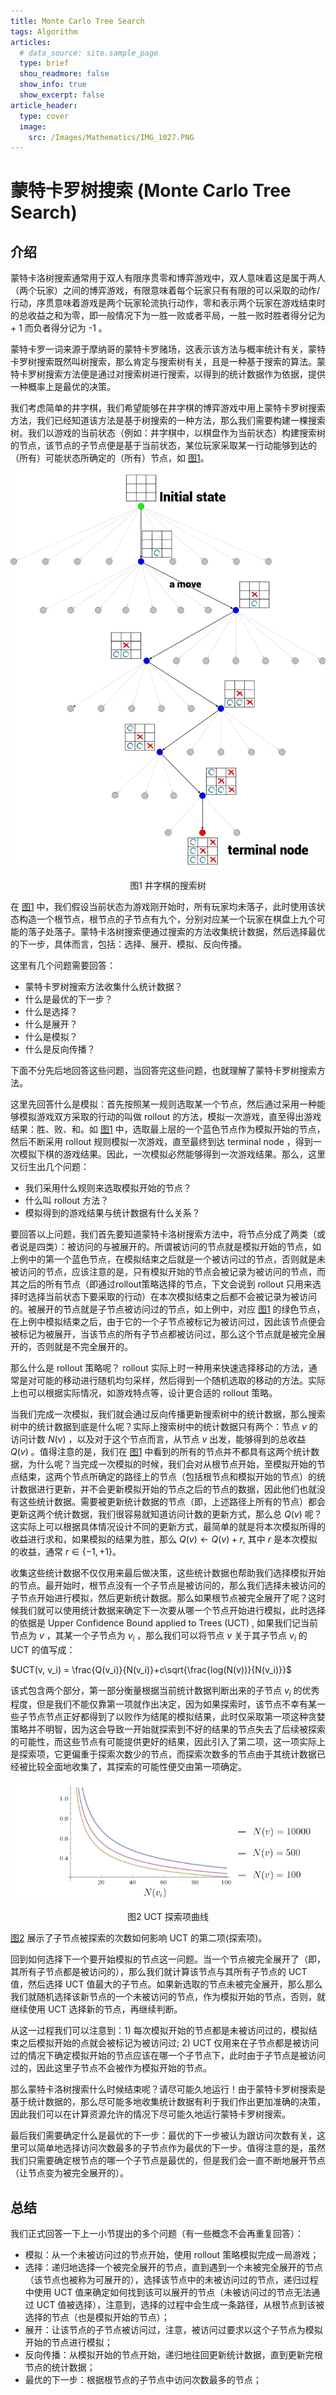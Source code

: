 ```yaml
---
title: Monte Carlo Tree Search
tags: Algorithm
articles:
  # data_source: site.sample_page
  type: brief
  shou_readmore: false
  show_info: true
  show_excerpt: false
article_header:
  type: cover
  image:
    src: /Images/Mathematics/IMG_1027.PNG
---
```

<!--more-->

# 蒙特卡罗树搜索 (Monte Carlo Tree Search)

## 介绍

蒙特卡洛树搜索通常用于双人有限序贯零和博弈游戏中，双人意味着这是属于两人（两个玩家）之间的博弈游戏，有限意味着每个玩家只有有限的可以采取的动作/行动，序贯意味着游戏是两个玩家轮流执行动作，零和表示两个玩家在游戏结束时的总收益之和为零，即一般情况下为一胜一败或者平局，一胜一败时胜者得分记为 + 1 而负者得分记为 -1 。

蒙特卡罗一词来源于摩纳哥的蒙特卡罗赌场，这表示该方法与概率统计有关，蒙特卡罗树搜索既然叫树搜索，那么肯定与搜索树有关，且是一种基于搜索的算法。蒙特卡罗树搜索方法便是通过对搜索树进行搜索，以得到的统计数据作为依据，提供一种概率上是最优的决策。

我们考虑简单的井字棋，我们希望能够在井字棋的博弈游戏中用上蒙特卡罗树搜索方法，我们已经知道该方法是基于树搜索的一种方法，那么我们需要构建一棵搜索树。我们以游戏的当前状态（例如：井字棋中，以棋盘作为当前状态）构建搜索树的节点，该节点的子节点便是基于当前状态，某位玩家采取某一行动能够到达的（所有）可能状态所确定的（所有）节点，如 [图1](#TicTacToeGameTree)。

![TicTacToeGameTree](../../Images/Algorithm/MonteCarloTreeSearch/TicTacToeGameTree.png)

<center><a name="TicTacToeGameTree"></a> 图1 井字棋的搜索树</center>

在 [图1](#TicTacToeGameTree) 中，我们假设当前状态为游戏刚开始时，所有玩家均未落子，此时使用该状态构造一个根节点，根节点的子节点有九个，分别对应某一个玩家在棋盘上九个可能的落子处落子。蒙特卡洛树搜索便通过搜索的方法收集统计数据，然后选择最优的下一步，具体而言，包括：选择、展开、模拟、反向传播。

这里有几个问题需要回答：
- 蒙特卡罗树搜索方法收集什么统计数据？
- 什么是最优的下一步？
- 什么是选择？
- 什么是展开？
- 什么是模拟？
- 什么是反向传播？

下面不分先后地回答这些问题，当回答完这些问题，也就理解了蒙特卡罗树搜索方法。

这里先回答什么是模拟：首先按照某一规则选取某一个节点，然后通过采用一种能够模拟游戏双方采取的行动的叫做 rollout 的方法，模拟一次游戏，直至得出游戏结果：胜、败、和。如 [图1](#TicTacToeGameTree) 中，选取最上层的一个蓝色节点作为模拟开始的节点，然后不断采用 rollout 规则模拟一次游戏，直至最终到达 terminal node ，得到一次模拟下棋的游戏结果。因此，一次模拟必然能够得到一次游戏结果。那么，这里又衍生出几个问题：
- 我们采用什么规则来选取模拟开始的节点？
- 什么叫 rollout 方法？
- 模拟得到的游戏结果与统计数据有什么关系？

要回答以上问题，我们首先要知道蒙特卡洛树搜索方法中，将节点分成了两类（或者说是四类）：被访问的与被展开的。所谓被访问的节点就是模拟开始的节点，如上例中的第一个蓝色节点，在模拟结束之后就是一个被访问过的节点，否则就是未被访问的节点，应该注意的是，只有模拟开始的节点会被记录为被访问的节点，而其之后的所有节点（即通过rollout策略选择的节点，下文会说到 rollout 只用来选择时选择当前状态下要采取的行动）在本次模拟结束之后都不会被记录为被访问的。被展开的节点就是子节点被访问过的节点，如上例中，对应 [图1](#TicTacToeGameTree) 的绿色节点，在上例中模拟结束之后，由于它的一个子节点被标记为被访问过，因此该节点便会被标记为被展开，当该节点的所有子节点都被访问过，那么这个节点就是被完全展开的，否则就是不完全展开的。

那么什么是 rollout 策略呢？ rollout 实际上时一种用来快速选择移动的方法，通常是对可能的移动进行随机均匀采样，然后得到一个随机选取的移动的方法。实际上也可以根据实际情况，如游戏特点等，设计更合适的 rollout 策略。

当我们完成一次模拟，我们就会通过反向传播更新搜索树中的统计数据，那么搜索树中的统计数据到底是什么呢？实际上搜索树中的统计数据只有两个：节点 $v$ 的访问计数 $N(v)$ ，以及对于这个节点而言，从节点 $v$ 出发，能够得到的总收益 $Q(v)$ 。值得注意的是，我们在 [图1](#TicTacToeGameTree) 中看到的所有的节点并不都具有这两个统计数据，为什么呢？当完成一次模拟的时候，我们会对从根节点开始，至模拟开始的节点结束，这两个节点所确定的路径上的节点（包括根节点和模拟开始的节点）的统计数据进行更新，并不会更新模拟开始的节点之后的节点的数据，因此他们也就没有这些统计数据。需要被更新统计数据的节点（即，上述路径上所有的节点）都会更新这两个统计数据，我们很容易就知道访问计数的更新方式，那么总 $Q(v)$ 呢？这实际上可以根据具体情况设计不同的更新方式，最简单的就是将本次模拟所得的收益进行求和，如果模拟的结果为胜，那么 $Q(v) \leftarrow Q(v) + r$, 其中 $r$ 是本次模拟的收益，通常 $r \in \{-1, +1\}$。

收集这些统计数据不仅仅用来最后做决策，这些统计数据也帮助我们选择模拟开始的节点。最开始时，根节点没有一个子节点是被访问的，那么我们选择未被访问的子节点开始进行模拟，然后更新统计数据。那么如果根节点被完全展开了呢？这时候我们就可以使用统计数据来确定下一次要从哪一个节点开始进行模拟，此时选择的依据是 Upper Confidence Bound applied to Trees (UCT) , 如果我们记当前节点为 $v$ ，其某一个子节点为 $v_i$ ，那么我们可以将节点 $v$ 关于其子节点 $v_i$ 的 UCT 的值写成：

$UCT(v, v_i) = \frac{Q(v_i)}{N(v_i)}+c\sqrt{\frac{log(N(v))}{N(v_i)}}$

该式包含两个部分，第一部分衡量根据当前统计数据判断出来的子节点 $v_i$ 的优秀程度，但是我们不能仅靠第一项就作出决定，因为如果探索时，该节点不幸有某一些子节点节点正好都得到了以败作为结尾的模拟结果，此时仅采取第一项这种贪婪策略并不明智，因为这会导致一开始就探索到不好的结果的节点失去了后续被探索的可能性，而这些节点有可能提供更好的结果，因此引入了第二项，这一项实际上是探索项，它更偏重于探索次数少的节点，而探索次数多的节点由于其统计数据已经被比较全面地收集了，其探索的可能性便交由第一项确定。

![UCTExploration](../../Images/Algorithm/MonteCarloTreeSearch/exploration-uct.png)

<center><a name="UCTExploration">图2 UCT 探索项曲线</a></center>

[图2](#UCTExploration) 展示了子节点被探索的次数如何影响 UCT 的第二项(探索项)。

回到如何选择下一个要开始模拟的节点这一问题。当一个节点被完全展开了（即，其所有子节点都是被访问的），那么我们就计算该节点与其所有子节点的 UCT 值，然后选择 UCT 值最大的子节点。如果新选取的节点未被完全展开，那么那么我们就随机选择该新节点的一个未被访问的节点，作为模拟开始的节点，否则，就继续使用 UCT 选择新的节点，再继续判断。

从这一过程我们可以注意到：1) 每次模拟开始的节点都是未被访问过的，模拟结束之后模拟开始的点就会被标记为被访问过; 2) UCT 仅用来在子节点都是被访问过的情况下确定模拟开始的节点应该在哪一个子节点下，此时由于子节点是被访问过的，因此这里子节点不会被作为模拟开始的节点。

那么蒙特卡洛树搜索什么时候结束呢？请尽可能久地运行！由于蒙特卡罗树搜索是基于统计数据的，那么尽可能多地收集统计数据有利于我们作出更加准确的决策，因此我们可以在计算资源允许的情况下尽可能久地运行蒙特卡罗树搜索。

最后我们需要确定什么是最优的下一步：最优的下一步被认为跟访问次数有关，这里可以简单地选择访问次数最多的子节点作为最优的下一步。值得注意的是，虽然我们只需要确定根节点的哪一个子节点是最优的，但是我们会一直不断地展开节点（让节点变为被完全展开的）。

## 总结

我们正式回答一下上一小节提出的多个问题（有一些概念不会再重复回答）：

- 模拟：从一个未被访问过的节点开始，使用 rollout 策略模拟完成一局游戏；
- 选择：递归地选择一个被完全展开的节点，直到遇到一个未被完全展开的节点（该节点也被称为可展开的），选择该节点中的未被访问过的节点，递归过程中使用 UCT 值来确定如何找到该可以展开的节点（未被访问过的节点无法通过 UCT 值被选择），注意到，选择的过程中会生成一条路径，从根节点到该被选择的节点（也是模拟开始的节点）；
- 展开：让该节点的子节点被访问过，注意，被访问过要求以这个子节点为模拟开始的节点进行模拟；
- 反向传播：从模拟开始的节点开始，递归地往回更新统计数据，直到更新完根节点的统计数据；
- 最优的下一步：根据根节点的子节点中访问次数最多的节点；